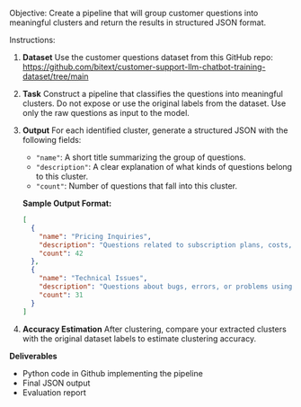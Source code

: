 Objective:
Create a pipeline that will group customer questions into meaningful clusters and return the results in structured JSON format.

Instructions:
1.  **Dataset**
    Use the customer questions dataset from this GitHub repo:
    https://github.com/bitext/customer-support-llm-chatbot-training-dataset/tree/main

2.  **Task**
    Construct a pipeline that classifies the questions into meaningful clusters.
    Do not expose or use the original labels from the dataset. Use only the raw questions as input to the model.

3.  **Output**
    For each identified cluster, generate a structured JSON with the following fields:
    *   `"name"`: A short title summarizing the group of questions.
    *   `"description"`: A clear explanation of what kinds of questions belong to this cluster.
    *   `"count"`: Number of questions that fall into this cluster.

    **Sample Output Format:**
    ```json
    [
      {
        "name": "Pricing Inquiries",
        "description": "Questions related to subscription plans, costs, discounts, or billing issues.",
        "count": 42
      },
      {
        "name": "Technical Issues",
        "description": "Questions about bugs, errors, or problems using the product features.",
        "count": 31
      }
    ]
    ```

4.  **Accuracy Estimation**
    After clustering, compare your extracted clusters with the original dataset labels to estimate clustering accuracy.

**Deliverables**
*   Python code in Github implementing the pipeline
*   Final JSON output
*   Evaluation report